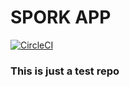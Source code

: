 # SPORK APP 

[![CircleCI](https://circleci.com/gh/UQ-UQx/circleci_test.svg?style=svg)](https://circleci.com/gh/UQ-UQx/circleci_test)

### This is just a test repo